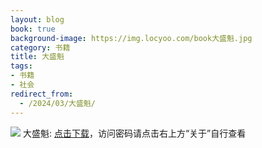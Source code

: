 ```yaml
---
layout: blog
book: true
background-image: https://img.locyoo.com/book大盛魁.jpg
category: 书籍
title: 大盛魁
tags:
- 书籍
- 社会
redirect_from:
  - /2024/03/大盛魁/
---
```

![](https://img.locyoo.com/book大盛魁.jpg)
大盛魁: <a name = "ref1" href="https://url18.ctfile.com/f/50983618-1059984073-95ae26?p=3619">点击下载</a>，访问密码请点击右上方“关于”自行查看
